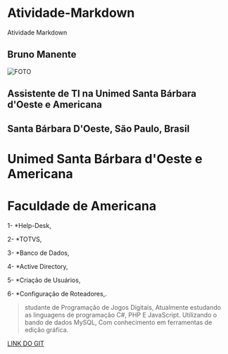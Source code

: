 # Atividade-Markdown
Atividade Markdown

## **Bruno Manente**

![FOTO](https://media.licdn.com/dms/image/C5103AQFichGj3N6CaQ/profile-displayphoto-shrink_200_200/0?e=1568851200&v=beta&t=RltGH-L4SIj7_an0320VQ_-iRBAT1-Acurww7FZmxQA)


## Assistente de TI na Unimed Santa Bárbara d'Oeste e Americana
## Santa Bárbara D'Oeste, São Paulo, Brasil


# Unimed Santa Bárbara d'Oeste e Americana 
# Faculdade de Americana


1- *Help-Desk,


2- *TOTVS,


3- *Banco de Dados,


4- *Active Directory,


5- *Criação de Usuários,


6- *Configuração de Roteadores,. 


> studante de Programação de Jogos Digitais, Atualmente estudando as linguagens de programação C#, PHP E JavaScript.
> Utilizando o bando de dados MySQL, Com conhecimento em ferramentas de edição gráfica.


[LINK DO GIT](https://github.com/brunomanente)
